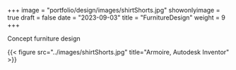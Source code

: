 +++
image = "portfolio/design/images/shirtShorts.jpg"
showonlyimage = true
draft = false
date = "2023-09-03"
title = "FurnitureDesign"
weight = 9
+++

Concept furniture design
<!--more-->

{{< figure src="../images/shirtShorts.jpg" title="Armoire, Autodesk Inventor" >}}
